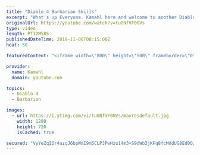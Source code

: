 ```yaml
---
title: "Diablo 4 Barbarian Skills"
excerpt: "What's up Everyone. Kamahl here and welcome to another Diablo 4 video. In today's episode we are going to be looking at the barbarian skills. I hope you enjoy ..."
originalUrl: https://youtube.com/watch?v=tu0NfVF00Vs
type: video
length: PT12M58S
publishedDateTime: 2019-11-06T08:15:00Z
heat: 50

featuredContent: "<iframe width=\"800\" height=\"500\" frameborder=\"0\" src=\"https://www.youtube.com/embed/tu0NfVF00Vs\" allow=\"accelerometer; autoplay; encrypted-media; gyroscope; picture-in-picture\" allowfullscreen></iframe>"

provider:
  name: Kamahl
  domain: youtube.com

topics:
  - Diablo 4
  - Barbarian

images:
  - url: https://i.ytimg.com/vi/tu0NfVF00Vs/maxresdefault.jpg
    width: 1280
    height: 720
    isCached: true

secured: "VyYeZqIOr4uzqJ6bpWmI9m5CLPJPwHzu14m3+S9dWb3jKFq8fcMddUG8Ed0Q/LqX8eD26tdPeq45ai9DDub9h1cRl+fePVMPYLuFgeSstSpPah4H36gLigR+WngSJCdccXyC89dy2CFsODgHGn8BVOVS9kMSVy73ozaIrwrWiZ9U3vWviGnZoQ8e7+88pSsxPbjjP4b+c2+0vj5lf1WZwAc+s3ENtfFbtdo0ka0UjZXQDprp5ZmuoUu5LcKbs+ihRcs2LdPgIcmlyf1GYFz+UA0rCtKkl39Sx/R9I7ln9rDZ/SPG/g24mK/zY8kh8eotJEyQCKiN2S1PbiYycW4P/PIcsz6diO6b8OsDe/gAPrihpjsZcl5v40rJEJnbciA1e2Y8tkSeF2rwrRtbzAy5iaOwZBtWFapqtm5ye3hQhLs=;iNtzffFMxmTDbGcQD5r3lA=="
---
```


